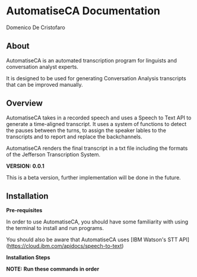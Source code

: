 # AutomatiseCA Documentation

Domenico De Cristofaro

## About

AutomatiseCA is an automated transcription program for linguists and conversation analyst experts.

It is designed to be used for generating Conversation Analysis transcripts that can be improved manually.

## Overview

AutomatiseCA takes in a recorded speech and uses a Speech to Text API to generate a time-aligned transcript. It uses a system of functions to detect the pauses between the turns, to assign the speaker lables to the transcripts and to report and replace the backchannels.

AutomatiseCA renders the final transcript in a txt file including the formats of the Jefferson Transcription System.

**VERSION: 0.0.1**

This is a beta version, further implementation will be done in the future.

## Installation

**Pre-requisites**

In order to use AutomatiseCA, you should have some familiarity with using the terminal to install and run programs.

You should also be aware that AutomatiseCA uses [IBM Watson&#39;s STT API]
(https://cloud.ibm.com/apidocs/speech-to-text)

**Installation Steps**





**NOTE: Run these commands in order**
